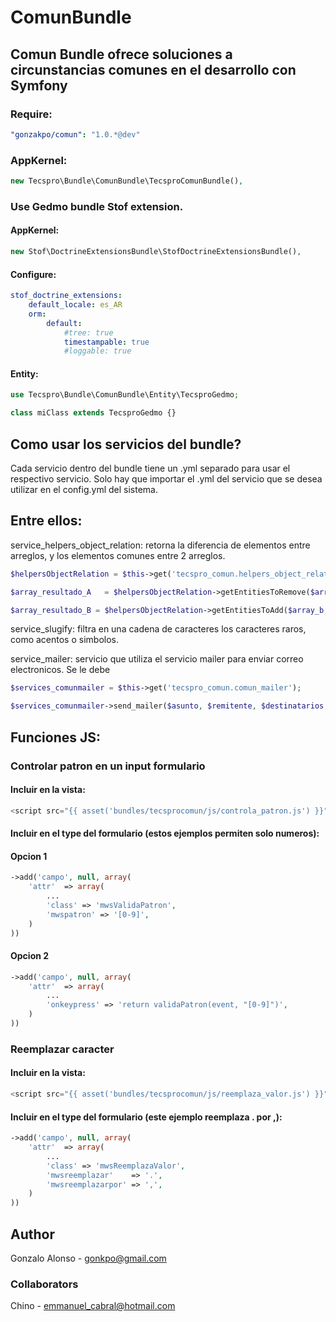 # ComunBundle
## Comun Bundle ofrece soluciones a circunstancias comunes en el desarrollo con Symfony

### Require:
``` yaml
"gonzakpo/comun": "1.0.*@dev"
```
### AppKernel:
``` php
new Tecspro\Bundle\ComunBundle\TecsproComunBundle(),
```
### Use Gedmo bundle Stof extension.
#### AppKernel:
``` php
new Stof\DoctrineExtensionsBundle\StofDoctrineExtensionsBundle(),
```
#### Configure:
``` yaml
stof_doctrine_extensions:
    default_locale: es_AR
    orm:
        default:
            #tree: true
            timestampable: true
            #loggable: true
```
#### Entity:
``` php
use Tecspro\Bundle\ComunBundle\Entity\TecsproGedmo;

class miClass extends TecsproGedmo {}
```
## Como usar los servicios del bundle?

Cada servicio dentro del bundle tiene un .yml separado
para usar el respectivo servicio. Solo hay que importar
el .yml del servicio que se desea utilizar en el config.yml 
del sistema.

## Entre ellos:

service_helpers_object_relation: 
retorna la diferencia de elementos entre arreglos, y los elementos comunes entre 2 arreglos.
``` php
$helpersObjectRelation = $this->get('tecspro_comun.helpers_object_relation');

$array_resultado_A   = $helpersObjectRelation->getEntitiesToRemove($array_a, $array_b);

$array_resultado_B = $helpersObjectRelation->getEntitiesToAdd($array_b, $array_a);
```
service_slugify: 
filtra en una cadena de caracteres los caracteres raros, como acentos o simbolos.

service_mailer: 
servicio que utiliza el servicio mailer para enviar correo electronicos.
Se le debe 
``` php
$services_comunmailer = $this->get('tecspro_comun.comun_mailer');

$services_comunmailer->send_mailer($asunto, $remitente, $destinatarios, $mensaje);
```
## Funciones JS:
### Controlar patron en un input formulario
#### Incluir en la vista:
``` js
<script src="{{ asset('bundles/tecsprocomun/js/controla_patron.js') }}"></script>
```
#### Incluir en el type del formulario (estos ejemplos permiten solo numeros):
#### Opcion 1
``` php
->add('campo', null, array(
    'attr'  => array(
        ...
        'class' => 'mwsValidaPatron',
        'mwspatron' => '[0-9]',
    )
))
```
#### Opcion 2
``` php
->add('campo', null, array(
    'attr'  => array(
        ...
        'onkeypress' => 'return validaPatron(event, "[0-9]")',
    )
))
```

### Reemplazar caracter
#### Incluir en la vista:
``` js
<script src="{{ asset('bundles/tecsprocomun/js/reemplaza_valor.js') }}"></script>
```
#### Incluir en el type del formulario (este ejemplo reemplaza . por ,):
``` php
->add('campo', null, array(
    'attr'  => array(
        ...
        'class' => 'mwsReemplazaValor',
        'mwsreemplazar'    => '.',
        'mwsreemplazarpor' => ',',
    )
))
```

## Author
Gonzalo Alonso - gonkpo@gmail.com
### Collaborators
Chino - emmanuel_cabral@hotmail.com